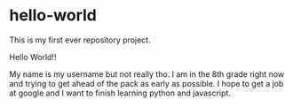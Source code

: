 # hello-world
This is my first ever repository project.

Hello World!!

My name is my username but not really tho. I am in the 8th grade right now and trying to get ahead of the pack as early as possible.
I hope to get a job at google and I want to finish learning python and javascript.

